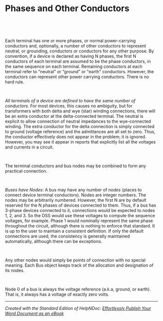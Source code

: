 # Phases and Other Conductors

&nbsp;

&nbsp;

Each terminal has one or more phases, or normal power-carrying conductors and, optionally, a number of other conductors to represent neutral, or grounding, conductors or conductors for any other purpose. By convention, if a device is declared as having N phases, the first N conductors of each terminal are assumed to be the phase conductors, in the same sequence on each terminal. Remaining conductors at each terminal refer to “neutral” or “ground” or "earth" conductors. However, the conductors can represent other power carrying conductors. There is no hard rule.&nbsp;

&nbsp;

*All terminals of a device are defined to have the same number of conductors*. For most devices, this causes no ambiguity, but for transformers with both delta and wye (star) winding connections, there will be an extra conductor at the delta-connected terminal. The neutral is explicit to allow connection of neutral impedances to the wye-connected winding. The extra conductor for the delta connection is simply connected to ground (voltage reference) and the admittances are all set to zero. Thus, the conductor effectively does not appear in the problem; it is ignored. However, you may see it appear in reports that explicitly list all the voltages and currents in a circuit.&nbsp;

&nbsp;

The terminal conductors and bus nodes may be combined to form any practical connection.&nbsp;

&nbsp;

*Buses have Nodes*: A bus may have any number of *nodes* (places to connect device terminal conductors). Nodes are integer numbers. The nodes may be arbitrarily numbered. However, the first N are by default reserved for the N phases of devices connected to them. Thus, if a bus has 3-phase devices connected to it, connections would be expected to nodes 1, 2, and 3. So the DSS would use these voltages to compute the sequence voltages, for example. Phase 1 would nominally represent the same phase throughout the circuit, although there is nothing to enforce that standard. It is up to the user to maintain a consistent definition. If only the default connections are used, the consistency is generally maintained automatically, although there can be exceptions.&nbsp;

&nbsp;

Any other nodes would simply be points of connection with no special meaning. Each Bus object keeps track of the allocation and designation of its nodes.&nbsp;

&nbsp;

Node 0 of a bus is always the voltage reference (a.k.a, ground, or earth). That is, it always has a voltage of exactly zero volts.
***
_Created with the Standard Edition of HelpNDoc: [Effortlessly Publish Your Word Document as an eBook](<https://www.helpndoc.com/step-by-step-guides/how-to-convert-a-word-docx-file-to-an-epub-or-kindle-ebook/>)_
